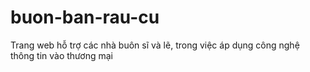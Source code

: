 # buon-ban-rau-cu
Trang web hỗ trợ các nhà buôn sĩ và lẽ, trong việc áp dụng công nghệ thông tin vào thương mại

